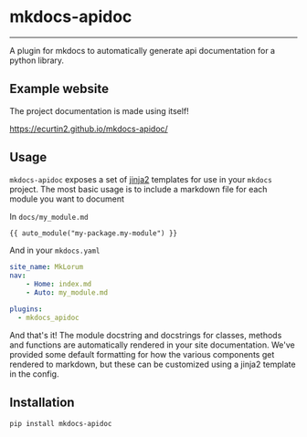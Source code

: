 # mkdocs-apidoc

---

A plugin for mkdocs to automatically generate api documentation
for a python library. 

## Example website

The project documentation is made using itself!

https://ecurtin2.github.io/mkdocs-apidoc/

## Usage

`mkdocs-apidoc` exposes a set of [jinja2](https://jinja.palletsprojects.com/en/2.11.x/) templates
for use in your `mkdocs` project. The most basic usage is to include a markdown file for 
each module you want to document

In `docs/my_module.md`
```markdown
{{ auto_module("my-package.my-module") }}
```

And in your `mkdocs.yaml`
```yaml
site_name: MkLorum
nav:
    - Home: index.md
    - Auto: my_module.md

plugins:
  - mkdocs_apidoc
```

And that's it! The module docstring and docstrings for classes, methods
and functions are automatically rendered in your site documentation. We've
provided some default formatting for how the various components get rendered to markdown, 
but these can be customized using a jinja2 template in the config. 


## Installation

`pip install mkdocs-apidoc`
